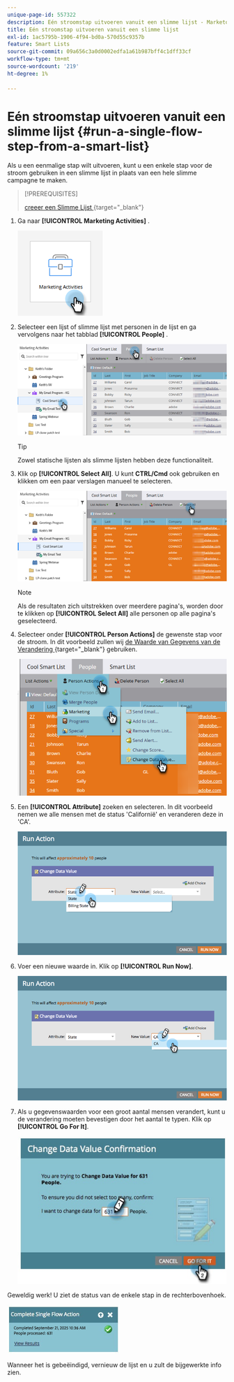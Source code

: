 ```yaml
---
unique-page-id: 557322
description: Eén stroomstap uitvoeren vanuit een slimme lijst - Marketo Docs - Productdocumentatie
title: Eén stroomstap uitvoeren vanuit een slimme lijst
exl-id: 1ac5795b-1906-4f94-bd0a-570d55c9357b
feature: Smart Lists
source-git-commit: 09a656c3a0d0002edfa1a61b987bff4c1dff33cf
workflow-type: tm+mt
source-wordcount: '219'
ht-degree: 1%

---
```


# Eén stroomstap uitvoeren vanuit een slimme lijst {#run-a-single-flow-step-from-a-smart-list}

Als u een eenmalige stap wilt uitvoeren, kunt u een enkele stap voor de stroom gebruiken in een slimme lijst in plaats van een hele slimme campagne te maken.

>[!PREREQUISITES]
>
>[&#x200B; creeer een Slimme Lijst &#x200B;](/help/marketo/product-docs/core-marketo-concepts/smart-lists-and-static-lists/creating-a-smart-list/create-a-smart-list.md){target="_blank"}

1. Ga naar **[!UICONTROL Marketing Activities]** .

   ![](assets/run-a-single-flow-step-from-a-smart-list-1.png)

1. Selecteer een lijst of slimme lijst met personen in de lijst en ga vervolgens naar het tabblad **[!UICONTROL People]** .

   ![](assets/run-a-single-flow-step-from-a-smart-list-2.png)

   >[!TIP]
   >
   >Zowel statische lijsten als slimme lijsten hebben deze functionaliteit.

1. Klik op **[!UICONTROL Select All]**. U kunt **CTRL/Cmd** ook gebruiken en klikken om een paar verslagen manueel te selecteren.

   ![](assets/run-a-single-flow-step-from-a-smart-list-3.png)

   >[!NOTE]
   >
   >Als de resultaten zich uitstrekken over meerdere pagina&#39;s, worden door te klikken op **[!UICONTROL Select All]** alle personen op alle pagina&#39;s geselecteerd.

1. Selecteer onder **[!UICONTROL Person Actions]** de gewenste stap voor de stroom. In dit voorbeeld zullen wij [&#x200B; de Waarde van Gegevens van de Verandering &#x200B;](/help/marketo/product-docs/core-marketo-concepts/smart-campaigns/flow-actions/change-data-value.md){target="_blank"} gebruiken.

   ![](assets/run-a-single-flow-step-from-a-smart-list-4.png)

1. Een **[!UICONTROL Attribute]** zoeken en selecteren. In dit voorbeeld nemen we alle mensen met de status &#39;Californië&#39; en veranderen deze in &#39;CA&#39;.

   ![](assets/run-a-single-flow-step-from-a-smart-list-5.png)

1. Voer een nieuwe waarde in. Klik op **[!UICONTROL Run Now]**.

   ![](assets/run-a-single-flow-step-from-a-smart-list-6.png)

1. Als u gegevenswaarden voor een groot aantal mensen verandert, kunt u de verandering moeten bevestigen door het aantal te typen. Klik op **[!UICONTROL Go For It]**.

   ![](assets/run-a-single-flow-step-from-a-smart-list-7.png)

Geweldig werk! U ziet de status van de enkele stap in de rechterbovenhoek.

![](assets/run-a-single-flow-step-from-a-smart-list-8.png)

Wanneer het is gebeëindigd, vernieuw de lijst en u zult de bijgewerkte info zien.
